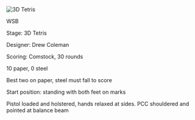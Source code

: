 ![3D Tetris](https://github.com/bagellord/USPSA-Stages/blob/master/26-30%20rounds/3D%20Tetris%20-%2020%20rounds%20-%20Comstock/Tetris.png)

WSB

Stage: 3D Tetris

Designer: Drew Coleman

Scoring: Comstock, 30 rounds

10 paper, 0 steel

Best two on paper, steel must fall to score

Start position: standing with both feet on marks

Pistol loaded and holstered, hands relaxed at sides. PCC shouldered and pointed at balance beam